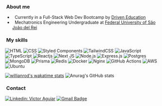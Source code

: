 <h3> &nbsp;About me </h3>

- &nbsp; Currently in a Full-Stack Web Dev Bootcamp by <a href="driven.com.br">Driven Education</a>
- &nbsp; Mechatronics Engineering Undergraduate at <a href="https://www.ufsj.edu.br/">Federal University of São João del Rei</a>

<h3> &nbsp;My skills</h3>

  ![HTML](https://img.shields.io/badge/HTML5-E34F26?style=for-the-badge&logo=html5&logoColor=white)
  ![CSS](https://img.shields.io/badge/CSS3-1572B6?style=for-the-badge&logo=css3&logoColor=white)
  ![Styled Components](https://img.shields.io/badge/styled--components-DB7093?style=for-the-badge&logo=styled-components&logoColor=white)
  ![TailwindCSS](https://img.shields.io/badge/tailwindcss-%2338B2AC.svg?style=for-the-badge&logo=tailwind-css&logoColor=white)
  ![JavaScript](https://img.shields.io/badge/JavaScript-F7DF1E?style=for-the-badge&logo=javascript&logoColor=black)
  ![TypeScript](https://img.shields.io/badge/TypeScript-007ACC?style=for-the-badge&logo=typescript&logoColor=white)
  ![Reactjs](https://img.shields.io/badge/React-20232A?style=for-the-badge&logo=react&logoColor=61DAFB)
  ![Next JS](https://img.shields.io/badge/Next-black?style=for-the-badge&logo=next.js&logoColor=white)
  ![Node.js](https://img.shields.io/badge/Node.js-43853D?style=for-the-badge&logo=node.js&logoColor=white)
  ![Express.js](https://img.shields.io/badge/express.js-%23404d59.svg?style=for-the-badge&logo=express&logoColor=%2361DAFB)
  ![Postgres](https://img.shields.io/badge/postgres-%23316192.svg?style=for-the-badge&logo=postgresql&logoColor=white)
  ![MongoDB](https://img.shields.io/badge/MongoDB-%234ea94b.svg?style=for-the-badge&logo=mongodb&logoColor=white)
  ![Prisma](https://img.shields.io/badge/Prisma-3982CE?style=for-the-badge&logo=Prisma&logoColor=white)
  ![Redis](https://img.shields.io/badge/redis-%23DD0031.svg?style=for-the-badge&logo=redis&logoColor=white)
  ![Docker](https://img.shields.io/badge/docker-%230db7ed.svg?style=for-the-badge&logo=docker&logoColor=white)
  ![Nginx](https://img.shields.io/badge/nginx-%23009639.svg?style=for-the-badge&logo=nginx&logoColor=white)
  ![GitHub Actions](https://img.shields.io/badge/github%20actions-%232671E5.svg?style=for-the-badge&logo=githubactions&logoColor=white)
  ![AWS](https://img.shields.io/badge/AWS-%23FF9900.svg?style=for-the-badge&logo=amazon-aws&logoColor=white)
  ![Ubuntu](https://img.shields.io/badge/Ubuntu-E95420?style=for-the-badge&logo=ubuntu&logoColor=white)
  

[![willianrod's wakatime stats](https://github-readme-stats.vercel.app/api/wakatime?username=v_aguiar&theme=outrun)](https://github.com/anuraghazra/github-readme-stats)
![Anurag's GitHub stats](https://github-readme-stats.vercel.app/api?username=v-aguiar&theme=outrun&show_icons=true&hide=issues,prs)

<h3> &nbsp;Contact</h3> 

[![Linkedin: Victor Aguiar](https://img.shields.io/badge/LinkedIn-0077B5?style=for-the-badge&logo=linkedin&logoColor=white&link=https://www.linkedin.com/in/victor-aguiar-ribeiro)](https://www.linkedin.com/in/v-aguiar)
[![Gmail Badge](https://img.shields.io/badge/Gmail-D14836?style=for-the-badge&logo=gmail&logoColor=white&link=mailto:v.aguiar.dev@gmail.com)](mailto:v.aguiar.dev@gmail.com)
